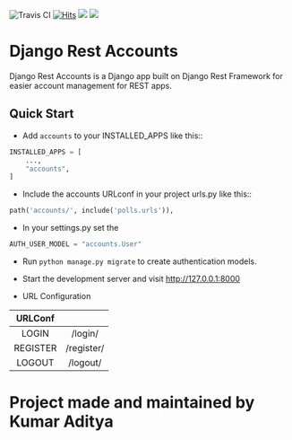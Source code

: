 ![Travis CI](https://img.shields.io/travis/com/kumaraditya303/django-rest-accounts?label=Travis%20CI&logo=travis&style=flat-square)
[![Hits](https://hits.seeyoufarm.com/api/count/incr/badge.svg?url=https%3A%2F%2Fgithub.com%2Fkumaraditya303%2Fdjango-rest-accounts&count_bg=%2379C83D&title_bg=%23555555&icon=&icon_color=%23E7E7E7&title=hits&edge_flat=false)](https://hits.seeyoufarm.com)
![](https://img.shields.io/pypi/pyversions/djangorestaccounts?logo=Python&style=flat-square)
![](https://img.shields.io/pypi/dm/djangorestaccounts)


Django Rest Accounts
===============

 Django Rest Accounts is a Django app built on Django Rest Framework for easier account management for REST apps.

Quick Start
-----------

- Add `accounts` to your INSTALLED_APPS like this::

```python
INSTALLED_APPS = [
    ...,
    "accounts",
]
```

- Include the accounts URLconf in your project urls.py like this::

```python
path('accounts/', include('polls.urls')),
```
- In your settings.py set the 
```python
AUTH_USER_MODEL = "accounts.User"
```

- Run `python manage.py migrate` to create authentication models.

- Start the development server and visit http://127.0.0.1:8000

- URL Configuration

| URLConf       |               |
|:-------------:|:-------------:| 
| LOGIN         | /login/       | 
| REGISTER      | /register/    | 
| LOGOUT        | /logout/      | 

# Project made and maintained by Kumar Aditya
